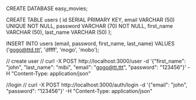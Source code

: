 CREATE DATABASE easy_movies;

CREATE TABLE users (
   id SERIAL PRIMARY KEY,
   email VARCHAR (50) UNIQUE NOT NULL,
   password VARCHAR (70) NOT NULL,
   first_name VARCHAR (50),
   last_name VARCHAR (50)
);

INSERT INTO users (email, password, first_name, last_name)
VALUES ('gogo@ttd.ttt', 'dffff', 'mogo', 'mobo');

// create user
// curl -X POST http://localhost:3000/user -d '{"first_name": "john", "last_name": "mibi", "email": "gogo@tt.ttt", "password": "123456"}' -H "Content-Type: application/json"

//login
// curl -X POST http://localhost:3000/auth/login -d '{"email": "john", "password": "123456"}' -H "Content-Type: application/json"